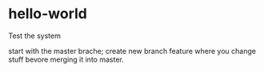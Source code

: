 # hello-world
Test the system


start with the master brache; create new branch feature where you change stuff bevore merging it into master.
